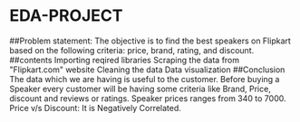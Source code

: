 # EDA-PROJECT
##Problem statement:
The objective is to find the best speakers on Flipkart based on the following criteria: price, brand, rating, and discount.
##contents
Importing reqired libraries
Scraping the data from "Flipkart.com" website
Cleaning the data
Data visualization
##Conclusion
The data which we are having is useful to the customer. Before buying a Speaker every customer
will be having some criteria like Brand, Price, discount and reviews or ratings. Speaker prices ranges from 340 to 7000. 
Price v/s Discount: It is Negatively Correlated.
